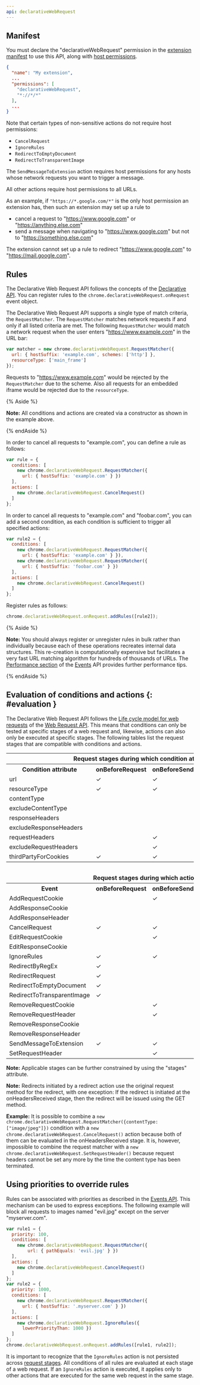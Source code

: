 ```yaml
---
api: declarativeWebRequest
---
```


## Manifest

You must declare the "declarativeWebRequest" permission in the [extension manifest][1] to use this
API, along with [host permissions][2].

```json
{
  "name": "My extension",
  ...
  "permissions": [
    "declarativeWebRequest",
    "*://*/*"
  ],
  ...
}
```

Note that certain types of non-sensitive actions do not require host permissions:

- `CancelRequest`
- `IgnoreRules`
- `RedirectToEmptyDocument`
- `RedirectToTransparentImage`

The `SendMessageToExtension` action requires host permissions for any hosts whose network requests
you want to trigger a message.

All other actions require host permissions to all URLs.

As an example, if `"https://*.google.com/*"` is the only host permission an extension has, then such an
extension may set up a rule to

- cancel a request to "https://www.google.com" or "https://anything.else.com"
- send a message when navigating to "https://www.google.com" but not to "https://something.else.com"

The extension cannot set up a rule to redirect "https://www.google.com" to "https://mail.google.com".

## Rules

The Declarative Web Request API follows the concepts of the [Declarative API][3]. You can register
rules to the `chrome.declarativeWebRequest.onRequest` event object.

The Declarative Web Request API supports a single type of match criteria, the `RequestMatcher`. The
`RequestMatcher` matches network requests if and only if all listed criteria are met. The following
`RequestMatcher` would match a network request when the user enters "https://www.example.com" in the
URL bar:

```js
var matcher = new chrome.declarativeWebRequest.RequestMatcher({
  url: { hostSuffix: 'example.com', schemes: ['http'] },
  resourceType: ['main_frame']
});
```

Requests to "https://www.example.com" would be rejected by the `RequestMatcher` due to the scheme.
Also all requests for an embedded iframe would be rejected due to the `resourceType`.

{% Aside %}

**Note:** All conditions and actions are created via a constructor as shown in the example above.

{% endAside %}

In order to cancel all requests to "example.com", you can define a rule as follows:

```js
var rule = {
  conditions: [
    new chrome.declarativeWebRequest.RequestMatcher({
      url: { hostSuffix: 'example.com' } })
  ],
  actions: [
    new chrome.declarativeWebRequest.CancelRequest()
  ]
};
```

In order to cancel all requests to "example.com" and "foobar.com", you can add a second condition,
as each condition is sufficient to trigger all specified actions:

```js
var rule2 = {
  conditions: [
    new chrome.declarativeWebRequest.RequestMatcher({
      url: { hostSuffix: 'example.com' } }),
    new chrome.declarativeWebRequest.RequestMatcher({
      url: { hostSuffix: 'foobar.com' } })
  ],
  actions: [
    new chrome.declarativeWebRequest.CancelRequest()
  ]
};
```

Register rules as follows:

```js
chrome.declarativeWebRequest.onRequest.addRules([rule2]);
```

{% Aside %}

**Note:** You should always register or unregister rules in bulk rather than individually because
each of these operations recreates internal data structures. This re-creation is computationally
expensive but facilitates a very fast URL matching algorithm for hundreds of thousands of URLs. The
[Performance section][4] of the [Events][5] API provides further performance tips.

{% endAside %}

## Evaluation of conditions and actions {: #evaluation }

The Declarative Web Request API follows the [Life cycle model for web requests][6] of the [Web
Request API][7]. This means that conditions can only be tested at specific stages of a web request
and, likewise, actions can also only be executed at specific stages. The following tables list the
request stages that are compatible with conditions and actions.

<table><tbody><tr><th colspan="5">Request stages during which condition attributes can be processed.</th></tr><tr><th>Condition attribute</th><th>onBeforeRequest</th><th>onBeforeSendHeaders</th><th>onHeadersReceived</th><th>onAuthRequired</th></tr><tr><td>url</td><td>✓</td><td>✓</td><td>✓</td><td>✓</td></tr><tr><td>resourceType</td><td>✓</td><td>✓</td><td>✓</td><td>✓</td></tr><tr><td>contentType</td><td></td><td></td><td>✓</td><td></td></tr><tr><td>excludeContentType</td><td></td><td></td><td>✓</td><td></td></tr><tr><td>responseHeaders</td><td></td><td></td><td>✓</td><td></td></tr><tr><td>excludeResponseHeaders</td><td></td><td></td><td>✓</td><td></td></tr><tr><td>requestHeaders</td><td></td><td>✓</td><td></td><td></td></tr><tr><td>excludeRequestHeaders</td><td></td><td>✓</td><td></td><td></td></tr><tr><td>thirdPartyForCookies</td><td>✓</td><td>✓</td><td>✓</td><td>✓</td></tr><tr><th colspan="5" style="padding-top:2em">Request stages during which actions can be executed.</th></tr><tr><th>Event</th><th>onBeforeRequest</th><th>onBeforeSendHeaders</th><th>onHeadersReceived</th><th>onAuthRequired</th></tr><tr><td>AddRequestCookie</td><td></td><td>✓</td><td></td><td></td></tr><tr><td>AddResponseCookie</td><td></td><td></td><td>✓</td><td></td></tr><tr><td>AddResponseHeader</td><td></td><td></td><td>✓</td><td></td></tr><tr><td>CancelRequest</td><td>✓</td><td>✓</td><td>✓</td><td>✓</td></tr><tr><td>EditRequestCookie</td><td></td><td>✓</td><td></td><td></td></tr><tr><td>EditResponseCookie</td><td></td><td></td><td>✓</td><td></td></tr><tr><td>IgnoreRules</td><td>✓</td><td>✓</td><td>✓</td><td>✓</td></tr><tr><td>RedirectByRegEx</td><td>✓</td><td></td><td>✓</td><td></td></tr><tr><td>RedirectRequest</td><td>✓</td><td></td><td>✓</td><td></td></tr><tr><td>RedirectToEmptyDocument</td><td>✓</td><td></td><td>✓</td><td></td></tr><tr><td>RedirectToTransparentImage</td><td>✓</td><td></td><td>✓</td><td></td></tr><tr><td>RemoveRequestCookie</td><td></td><td>✓</td><td></td><td></td></tr><tr><td>RemoveRequestHeader</td><td></td><td>✓</td><td></td><td></td></tr><tr><td>RemoveResponseCookie</td><td></td><td></td><td>✓</td><td></td></tr><tr><td>RemoveResponseHeader</td><td></td><td></td><td>✓</td><td></td></tr><tr><td>SendMessageToExtension</td><td>✓</td><td>✓</td><td>✓</td><td>✓</td></tr><tr><td>SetRequestHeader</td><td></td><td>✓</td><td></td><td></td></tr></tbody></table>

**Note:** Applicable stages can be further constrained by using the "stages" attribute.

**Note:** Redirects initiated by a redirect action use the original request method for the redirect,
with one exception: If the redirect is initiated at the onHeadersReceived stage, then the redirect
will be issued using the GET method.

**Example:** It is possible to combine a
`new chrome.declarativeWebRequest.RequestMatcher({contentType: ["image/jpeg"]})` condition with a
`new chrome.declarativeWebRequest.CancelRequest()` action because both of them can be evaluated in
the onHeadersReceived stage. It is, however, impossible to combine the request matcher with a
`new chrome.declarativeWebRequest.SetRequestHeader()` because request headers cannot be set any more
by the time the content type has been terminated.

## Using priorities to override rules

Rules can be associated with priorities as described in the [Events API][8]. This mechanism can be
used to express exceptions. The following example will block all requests to images named "evil.jpg"
except on the server "myserver.com".

```js
var rule1 = {
  priority: 100,
  conditions: [
    new chrome.declarativeWebRequest.RequestMatcher({
        url: { pathEquals: 'evil.jpg' } })
  ],
  actions: [
    new chrome.declarativeWebRequest.CancelRequest()
  ]
};
var rule2 = {
  priority: 1000,
  conditions: [
    new chrome.declarativeWebRequest.RequestMatcher({
      url: { hostSuffix: '.myserver.com' } })
  ],
  actions: [
    new chrome.declarativeWebRequest.IgnoreRules({
      lowerPriorityThan: 1000 })
  ]
};
chrome.declarativeWebRequest.onRequest.addRules([rule1, rule2]);
```

It is important to recognize that the `IgnoreRules` action is not persisted across [request
stages][9]. All conditions of all rules are evaluated at each stage of a web request. If an
`IgnoreRules` action is executed, it applies only to other actions that are executed for the same
web request in the same stage.

[1]: /docs/extensions/mv2/tabs
[2]: /docs/extensions/mv2/declare_permissions
[3]: /docs/extensions/events#declarative
[4]: /docs/extensions/events#performance
[5]: /docs/extensions/events
[6]: /docs/extensions/webRequest#life_cycle
[7]: /docs/extensions/webRequest
[8]: /docs/extensions/events#declarative
[9]: #evaluation
